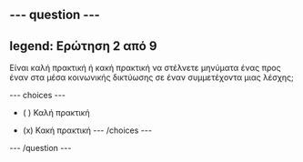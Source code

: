--- question ---
---
legend: Ερώτηση 2 από 9
---

Είναι καλή πρακτική ή κακή πρακτική να στέλνετε μηνύματα ένας προς έναν στα μέσα κοινωνικής δικτύωσης σε έναν συμμετέχοντα μιας λέσχης;

--- choices ---
- ( ) Καλή πρακτική

- (x) Κακή πρακτική --- /choices ---

--- /question ---
